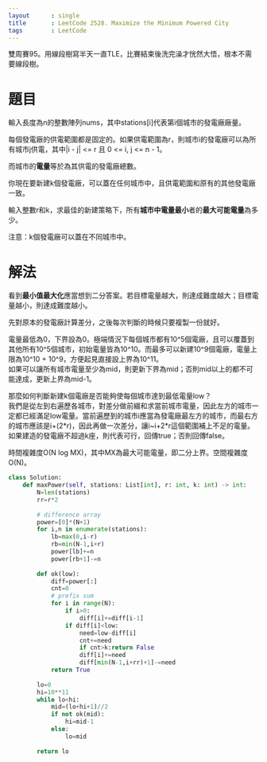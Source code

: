 ```yaml
--- 
layout      : single
title       : LeetCode 2528. Maximize the Minimum Powered City
tags        : LeetCode
---
```

雙周賽95。用線段樹寫半天一直TLE，比賽結束後洗完澡才恍然大悟，根本不需要線段樹。  

# 題目
輸入長度為n的整數陣列nums，其中stations[i]代表第i個城市的發電廠廠量。  

每個發電廠的供電範圍都是固定的。如果供電範圍為r，則城市i的發電廠可以為所有城市j供電，其中|i - j| <= r 且 0 <= i, j <= n - 1。  

而城市的**電量**等於為其供電的發電廠總數。  

你現在要新建k個發電廠，可以蓋在任何城市中，且供電範圍和原有的其他發電廠一致。  

輸入整數r和k，求最佳的新建策略下，所有**城市中電量最小**者的**最大可能電量**為多少。  

注意：k個發電廠可以蓋在不同城市中。  

# 解法
看到**最小值最大化**應當想到二分答案。若目標電量越大，則達成難度越大；目標電量越小，則達成難度越小。  

先對原本的發電廠計算差分，之後每次判斷的時候只要複製一份就好。  

電量最低為0，下界設為0。極端情況下每個城市都有10^5個電廠，且可以覆蓋到其他所有10^5個城市，初始電量皆為10^10。而最多可以新建10^9個電廠，電量上限為10^10 + 10^9，方便起見直接設上界為10^11。  
如果可以讓所有城市電量至少為mid，則更新下界為mid；否則mid以上的都不可能達成，更新上界為mid-1。  

那麼如何判斷新建k個電廠是否能夠使每個城市達到最低電量low？  
我們是從左到右遍歷各城市，對差分做前綴和求當前城市電量，因此左方的城市一定都已經滿足low電量。當前遍歷到的城市i應當為發電廠最左方的城市，而最右方的城市應該是i+(2\*r)，因此再做一次差分，讓i\~i+2\*r這個範圍補上不足的電量。  
如果建造的發電廠不超過k座，則代表可行，回傳true；否則回傳false。  

時間複雜度O(N log MX)，其中MX為最大可能電量，即二分上界。空間複雜度O(N)。  

```python
class Solution:
    def maxPower(self, stations: List[int], r: int, k: int) -> int:
        N=len(stations)
        rr=r*2
        
        # difference array
        power=[0]*(N+1)
        for i,n in enumerate(stations):
            lb=max(0,i-r)
            rb=min(N-1,i+r)
            power[lb]+=n
            power[rb+1]-=n
            
        def ok(low):
            diff=power[:]
            cnt=0
            # prefix sum
            for i in range(N):
                if i>0:
                    diff[i]+=diff[i-1]
                if diff[i]<low:
                    need=low-diff[i]
                    cnt+=need
                    if cnt>k:return False
                    diff[i]+=need
                    diff[min(N-1,i+rr)+1]-=need
            return True
        
        lo=0
        hi=10**11
        while lo<hi:
            mid=(lo+hi+1)//2
            if not ok(mid):
                hi=mid-1
            else:
                lo=mid
                
        return lo
```
